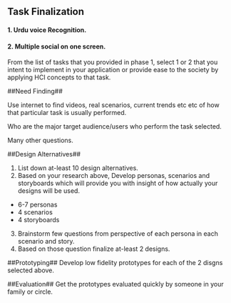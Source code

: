 ## Task Finalization ##
#### 1. Urdu voice Recognition. ####
#### 2. Multiple social on one screen. ####

From the list of tasks that you provided in phase 1, select 1 or 2 that you intent to implement in your application or provide ease to the society by applying HCI concepts to that task. 

##Need Finding##

Use internet to find videos, real scenarios, current trends etc etc of how that particular task is usually performed. 

Who are the major target audience/users who perform the task selected. 

Many other questions. 

##Design Alternatives##

1) List down at-least 10 design alternatives.
2) Based on your research above, Develop personas, scenarios and storyboards which will provide you with insight of how actually your designs will be used.
- 6-7 personas
- 4 scenarios
- 4 storyboards
3) Brainstorm few questions from perspective of each persona in each scenario and story.  
4) Based on those question finalize at-least 2 designs.

##Prototyping##
Develop low fidelity prototypes for each of the 2 disgns selected above. 


##Evaluation##
Get the prototypes evaluated quickly by someone in your family or circle.  
